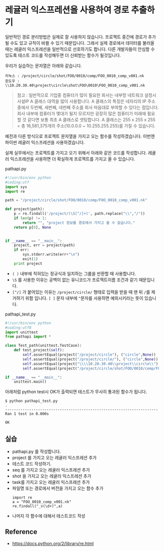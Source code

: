 # 레귤러 익스프레션을 사용하여 경로 추출하기

일반적인 경로 분리방법은 실제로 잘 사용하지 않습니다.
프로젝트 중간에 경로가 추가될 수도 있고 규칙이 바뀔 수 있기 때문입니다.
그래서 실제 경로에서 데이터를 불러올 때는 레귤러 익스프레션을 일반적으로 선호하기도 합니다.
다른 개발자들이 안심할 수 있도록 테스트 코드를 작성해두면 더 신뢰받는 함수가 될것입니다.

우리가 실습하는 문자열은 아래와 같습니다.
```
리눅스 : /project/circle/shot/FOO/0010/comp/FOO_0010_comp_v001.nk
윈도우 : \\10.20.30.40\project\circle\shot\FOO\0010\FOO_0010_comp_v001.nk
```

> 참고 : 일반적으로 기업중 컴퓨터가 많이 필요한 회사는 내부망 네트워크 설정시 사설IP A 클래스 대역을 많이 사용합니다.
A 클래스의 특징은 네자리의 IP 주소 중에서 두번째, 세번째, 네번째 주소를 회사 마음대로 부여할 수 있다는 점입니다. 회사 내부에 컴퓨터가 몇대가 될지 모르지만 굉장히 많은 컴퓨터가 미래에 필요할 것 같다면 보통 최초 A 클래스로 셋팅합니다. A 클래스는 255 x 255 x 255 = 총 16,581,375개의 주소(10.0.0.0 ~ 10.255.255.255)를 가질 수 있습니다.

예전과 다른 방식으로 프로젝트 문자열을 가지고 오는 함수를 작성하겠습니다.
이번엔 파이썬 레귤러 익스프레션을 사용하겠습니다.

실제 실무에서는 프로젝트를 가지고 오기 위해서 아래와 같은 코드를 작성합니다. 레귤러 익스프레션을 사용하면 더 확실하게 프로젝트를 가지고 올 수 있습니다.

pathapi.py
```python
#!/usr/bin/env python
#coding:utf
import sys
import re

path = "/project/circle/shot/FOO/0010/comp/FOO_0010_comp_v001.nk"

def project(path):
    p = re.findall('/project/(\S[^/]+)', path.replace("\\","/"))
    if len(p) != 1:
        return "", "project 정보를 경로에서 가지고 올 수 없습니다."
    return p[0], None
    

if __name__ == "__main__":
    project, err = project(path)
    if err:
        sys.stderr.write(err+"\n")
        exit(1)
    print project
```
- `( )` 내부에 적혀있는 정규식과 일치하는 그룹을 반환할 때 사용합니다. 
- `\S` 를 사용한 이유는 공백이 없는 유니코드가 프로젝트이름 조건과 같기 때문입니다.
- `[^/]` 가 붙어있는 이유는 `/project/circle/` 형태로 입력을 받을 때 맨 뒤 `/`를 제거하기 위함 입니다. `[ ]` 문자 내부에 `^`문자를 사용하면 예외시키라는 뜻이 있습니다.

pathapi_test.py
```python
#!/usr/bin/env python
#coding:utf8
import unittest
from pathapi import *

class Test_path(unittest.TestCase):
    def test_project(self):
        self.assertEqual(project("/project/circle"), ("circle",None))
        self.assertEqual(project("/project/circle/"), ("circle",None))
        self.assertEqual(project("\\\\10.20.30.40\\project\\circle\\"), ("circle",None))
        self.assertEqual(project("/project/circle/shot/FOO/0010/comp/FOO_0010_comp_v001.nk"), ("circle",None))

if __name__ == "__main__":
    unittest.main()
```

아래처럼 python test시 OK가 출력되면 테스트가 무사히 통과된 함수가 됩니다.
```
$ python pathapi_test.py 
.
----------------------------------------------------------------------
Ran 1 test in 0.000s

OK
```

## 실습
- pathapi.py 를 작성합니다.
- project 를 가지고 오는 레귤러 익스프레션 추가
- 테스트 코드 작성하기.
- seq 를 가지고 오는 레귤러 익스프레션 추가
- shot 을 가지고 오는 레귤러 익스프레션 추가
- task를 가지고 오는 레귤러 익스프레션 추가
- 파일명 또는 경로에서 버전을 가지고 오는 함수 추가
    ```
    import re
    a = "FOO_0010_comp_v001.nk"
    re.findall("_v(\d+)",a)
    ```
- 나머지 각 함수에 대해서 테스트코드 작성

## Reference
- https://docs.python.org/2/library/re.html